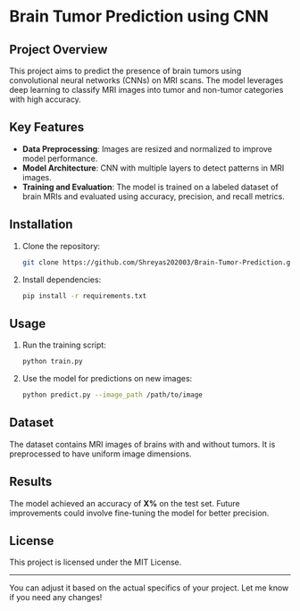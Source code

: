 # Brain Tumor Prediction using CNN

## Project Overview
This project aims to predict the presence of brain tumors using convolutional neural networks (CNNs) on MRI scans. The model leverages deep learning to classify MRI images into tumor and non-tumor categories with high accuracy.

## Key Features
- **Data Preprocessing**: Images are resized and normalized to improve model performance.
- **Model Architecture**: CNN with multiple layers to detect patterns in MRI images.
- **Training and Evaluation**: The model is trained on a labeled dataset of brain MRIs and evaluated using accuracy, precision, and recall metrics.

## Installation
1. Clone the repository:
   ```bash
   git clone https://github.com/Shreyas202003/Brain-Tumor-Prediction.git
   ```
2. Install dependencies:
   ```bash
   pip install -r requirements.txt
   ```

## Usage
1. Run the training script:
   ```bash
   python train.py
   ```
2. Use the model for predictions on new images:
   ```bash
   python predict.py --image_path /path/to/image
   ```

## Dataset
The dataset contains MRI images of brains with and without tumors. It is preprocessed to have uniform image dimensions.

## Results
The model achieved an accuracy of **X%** on the test set. Future improvements could involve fine-tuning the model for better precision.

## License
This project is licensed under the MIT License.

---

You can adjust it based on the actual specifics of your project. Let me know if you need any changes!
